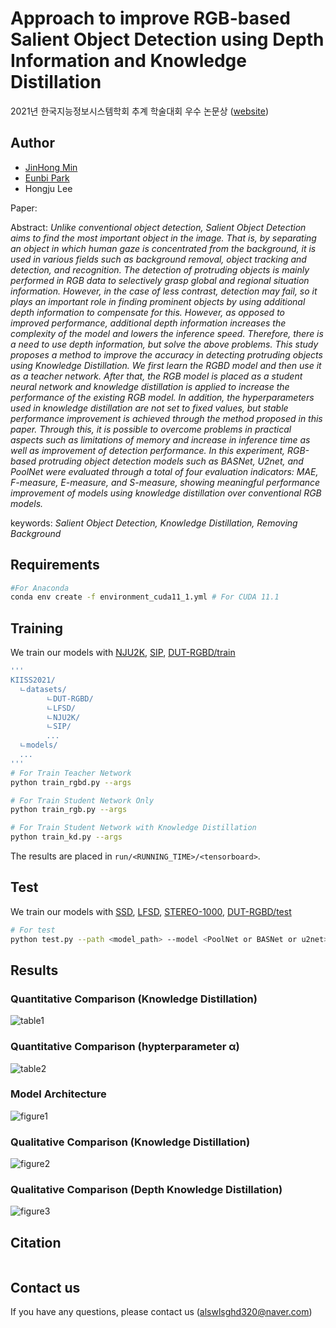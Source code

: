 # Approach to improve RGB-based Salient Object Detection using Depth Information and Knowledge Distillation
2021년 한국지능정보시스템학회 추계 학술대회 우수 논문상 ([website](http://www.kiiss.or.kr/conference/conf/sub05.html))

## Author
* [JinHong Min](https://github.com/alswlsghd320)
* [Eunbi Park](https://github.com/bluvory)
* Hongju Lee

Paper: *<upload later>*<br>

Abstract: *Unlike conventional object detection, Salient Object Detection aims to find the most important object in the image. That is, by separating an object in which human gaze is concentrated from the background, it is used in various fields such as background removal, object tracking and detection, and recognition. The detection of protruding objects is mainly performed in RGB data to selectively grasp global and regional situation information. However, in the case of less contrast, detection may fail, so it plays an important role in finding prominent objects by using additional depth information to compensate for this. However, as opposed to improved performance, additional depth information increases the complexity of the model and lowers the inference speed. Therefore, there is a need to use depth information, but solve the above problems. This study proposes a method to improve the accuracy in detecting protruding objects using Knowledge Distillation. We first learn the RGBD model and then use it as a teacher network. After that, the RGB model is placed as a student neural network and knowledge distillation is applied to increase the performance of the existing RGB model. In addition, the hyperparameters used in knowledge distillation are not set to fixed values, but stable performance improvement is achieved through the method proposed in this paper. Through this, it is possible to overcome problems in practical aspects such as limitations of memory and increase in inference time as well as improvement of detection performance. In this experiment, RGB-based protruding object detection models such as BASNet, U2net, and PoolNet were evaluated through a total of four evaluation indicators: MAE, F-measure, E-measure, and S-measure, showing meaningful performance improvement of models using knowledge distillation over conventional RGB models.*<br>
  
keywords: *Salient Object Detection, Knowledge Distillation, Removing Background*

## Requirements
```.bash
#For Anaconda
conda env create -f environment_cuda11_1.yml # For CUDA 11.1
```

## Training
We train our models with
  [NJU2K](https://paperswithcode.com/dataset/nju2k),
  [SIP](https://paperswithcode.com/dataset/sip),
  [DUT-RGBD/train]()

```.bash
'''
KIISS2021/
  ㄴdatasets/
        ㄴDUT-RGBD/
        ㄴLFSD/
        ㄴNJU2K/
        ㄴSIP/
        ...
  ㄴmodels/
  ...
'''
# For Train Teacher Network
python train_rgbd.py --args

# For Train Student Network Only
python train_rgb.py --args

# For Train Student Network with Knowledge Distillation
python train_kd.py --args
```

The results are placed in `run/<RUNNING_TIME>/<tensorboard>`. 

## Test

We train our models with
  [SSD](),
  [LFSD](https://paperswithcode.com/dataset/lfsd),
  [STEREO-1000](),
  [DUT-RGBD/test]()

```.bash
# For test
python test.py --path <model_path> --model <PoolNet or BASNet or u2net> --dataset <test_dataset> ...
```

## Results
### Quantitative Comparison (Knowledge Distillation)
![table1](https://github.com/alswlsghd320/KIISS2021/blob/main/figure/table1.png)
### Quantitative Comparison (hypterparameter &alpha;)
![table2](https://github.com/alswlsghd320/KIISS2021/blob/main/figure/table2.png)
### Model Architecture
![figure1](https://github.com/alswlsghd320/KIISS2021/blob/main/figure/figure1.png)
### Qualitative Comparison (Knowledge Distillation)
![figure2](https://github.com/alswlsghd320/KIISS2021/blob/main/figure/figure2.png)
### Qualitative Comparison (Depth Knowledge Distillation)
![figure3](https://github.com/alswlsghd320/KIISS2021/blob/main/figure/figure3.png)

## Citation
  <pre><code></code></pre>

## Contact us
If you have any questions, please contact us (alswlsghd320@naver.com)
